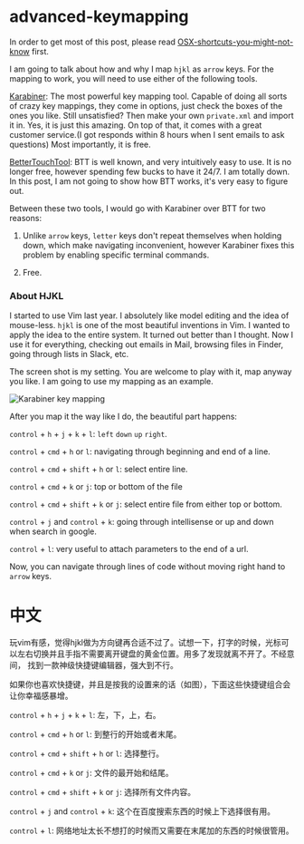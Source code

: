 # advanced-keymapping

In order to get most of this post, please read [OSX-shortcuts-you-might-not-know](https://github.com/yifanchen/OSX-shortcuts-you-might-not-know) first. 

I am going to talk about how and why I map `hjkl` as `arrow` keys. For the mapping to work, you will need to use either of the following tools. 

[Karabiner](https://pqrs.org/osx/karabiner/): The most powerful key mapping tool. Capable of doing all sorts of crazy key mappings, they come in options,
just check the boxes of the ones you like. Still unsatisfied? Then make your own `private.xml` and import it in. Yes, it is just this amazing. On top of that, 
it comes with a great customer service.(I got responds within 8 hours when I sent emails to ask questions) Most importantly, it is free.

[BetterTouchTool](https://www.boastr.net/): BTT is well known, and very intuitively easy to use. It is no longer free, however spending few bucks to have it 24/7.
I am totally down. In this post, I am not going to show how BTT works, it's very easy to figure out.

Between these two tools, I would go with Karabiner over BTT for two reasons:

1. Unlike `arrow` keys, `letter` keys don't repeat themselves when holding down, which make navigating inconvenient, however Karabiner fixes this problem by enabling specific 
   terminal commands.

2. Free.

### About HJKL

I started to use Vim last year. I absolutely like model editing and the idea of mouse-less. `hjkl` is one of the most beautiful inventions in Vim. 
I wanted to apply the idea to the entire system. It turned out better than I thought. Now I use it for everything, checking out emails in Mail, browsing files in Finder,
going through lists in Slack, etc. 

The screen shot is my setting. You are welcome to play with it, map anyway you like. I am going to use my mapping as an example.

![Karabiner key mapping](https://github.com/yifanchen/advanced-keymapping/blob/master/imgs/karabiner1.jpg) 

After you map it the way like I do, the beautiful part happens:

`control` + `h` + `j` + `k` + `l`: `left` `down` `up` `right`.

`control` + `cmd` + `h` or `l`: navigating through beginning and end of a line.

`control` + `cmd` + `shift` + `h` or `l`: select entire line.

`control` + `cmd` + `k` or `j`: top or bottom of the file

`control` + `cmd` + `shift` + `k` or `j`: select entire file from either top or bottom.

`control` + `j` and `control` + `k`: going through intellisense or up and down when search in google.

`control` + `l`: very useful to attach parameters to the end of a url.

Now, you can navigate through lines of code without moving right hand to `arrow` keys.

# 中文

玩vim有感，觉得hjkl做为方向键再合适不过了。试想一下，打字的时候，光标可以左右切换并且手指不需要离开键盘的黄金位置。用多了发现就离不开了。不经意间，
找到一款神级快捷键编辑器，强大到不行。

如果你也喜欢快捷键，并且是按我的设置来的话（如图），下面这些快捷键组合会让你幸福感暴增。

`control` + `h` + `j` + `k` + `l`: 左，下，上，右。

`control` + `cmd` + `h` or `l`: 到整行的开始或者末尾。

`control` + `cmd` + `shift` + `h` or `l`: 选择整行。

`control` + `cmd` + `k` or `j`: 文件的最开始和结尾。

`control` + `cmd` + `shift` + `k` or `j`: 选择所有文件内容。

`control` + `j` and `control` + `k`: 这个在百度搜索东西的时候上下选择很有用。

`control` + `l`: 网络地址太长不想打的时候而又需要在末尾加的东西的时候很管用。
